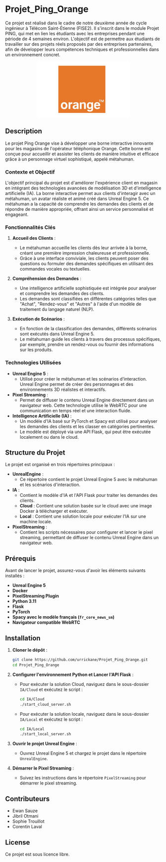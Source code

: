 # Projet_Ping_Orange

Ce projet est réalisé dans le cadre de notre deuxième année de cycle ingénieur à Télécom Saint-Étienne (FISE2). Il s'inscrit dans le module Projet PING, qui met en lien les étudiants avec les entreprises pendant une période de 4 semaines environ. L'objectif est de permettre aux étudiants de travailler sur des projets réels proposés par des entreprises partenaires, afin de développer leurs compétences techniques et professionnelles dans un environnement concret.

<p align="center">
  <img src="Images/orange_icon.png" alt="Orange" style="width: 300px;">
</p>


## Description

Le projet Ping Orange vise à développer une borne interactive innovante pour les magasins de l'opérateur téléphonique Orange. Cette borne est conçue pour accueillir et assister les clients de manière intuitive et efficace grâce à un personnage virtuel sophistiqué, appelé métahuman.

### Contexte et Objectif

L'objectif principal du projet est d'améliorer l'expérience client en magasin en intégrant des technologies avancées de modélisation 3D et d'intelligence artificielle (IA). La borne interactive permet aux clients d'interagir avec un métahuman, un avatar réaliste et animé créé dans Unreal Engine 5. Ce métahuman a la capacité de comprendre les demandes des clients et de répondre de manière appropriée, offrant ainsi un service personnalisé et engageant.

### Fonctionnalités Clés

1. **Accueil des Clients** :
    - Le métahuman accueille les clients dès leur arrivée à la borne, créant une première impression chaleureuse et professionnelle.
    - Grâce à une interface conviviale, les clients peuvent poser des questions ou formuler des demandes spécifiques en utilisant des commandes vocales ou textuelles.

2. **Compréhension des Demandes** :
    - Une intelligence artificielle sophistiquée est intégrée pour analyser et comprendre les demandes des clients.
    - Les demandes sont classifiées en différentes catégories telles que "Achat", "Rendez-vous" et "Autres" à l'aide d'un modèle de traitement du langage naturel (NLP).

3. **Exécution de Scénarios** :
    - En fonction de la classification des demandes, différents scénarios sont exécutés dans Unreal Engine 5.
    - Le métahuman guide les clients à travers des processus spécifiques, par exemple, prendre un rendez-vous ou fournir des informations sur les produits.

### Technologies Utilisées

- **Unreal Engine 5** :
    - Utilisé pour créer le métahuman et les scénarios d'interaction. Unreal Engine permet de créer des personnages et des environnements 3D réalistes et interactifs.
- **Pixel Streaming** :
    - Permet de diffuser le contenu Unreal Engine directement dans un navigateur web. Cette technologie utilise le WebRTC pour une communication en temps réel et une interaction fluide.
- **Intelligence Artificielle (IA)** :
    - Un modèle d'IA basé sur PyTorch et Spacy est utilisé pour analyser les demandes des clients et les classer en catégories pertinentes.
    - Le modèle est déployé via une API Flask, qui peut être exécutée localement ou dans le cloud.


## Structure du Projet

Le projet est organisé en trois répertoires principaux :

- **UnrealEngine** :
    - Ce répertoire contient le projet Unreal Engine 5 avec le métahuman et les scénarios d'interaction.
- **IA** :
    - Contient le modèle d'IA et l'API Flask pour traiter les demandes des clients.
    - **Cloud** : Contient une solution basée sur le cloud avec une image Docker à télécharger et exécuter.
    - **Local** : Contient une solution locale pour exécuter l'IA sur une machine locale.
- **PixelStreaming** :
    - Contient les scripts nécessaires pour configurer et lancer le pixel streaming, permettant de diffuser le contenu Unreal Engine dans un navigateur web.

## Prérequis

Avant de lancer le projet, assurez-vous d'avoir les éléments suivants installés :

- **Unreal Engine 5**
- **Docker**
- **PixelStreaming Plugin**
- **Python 3.11**
- **Flask**
- **PyTorch**
- **Spacy avec le modèle français (`fr_core_news_sm`)**
- **Navigateur compatible WebRTC**

## Installation

1. **Cloner le dépôt** :
    ```bash
    git clone https://github.com/urrickane/Projet_Ping_Orange.git
    cd Projet_Ping_Orange
    ```

2. **Configurer l'environnement Python et Lancer l'API Flask** :
    - Pour exécuter la solution Cloud, naviguez dans le sous-dossier `IA/Cloud` et exécutez le script :
        ```bash
        cd IA/Cloud
        ./start_cloud_server.sh
        ```
    - Pour exécuter la solution locale, naviguez dans le sous-dossier `IA/Local` et exécutez le script :
        ```bash
        cd IA/Local
        ./start_local_server.sh
        ```

4. **Ouvrir le projet Unreal Engine** :
    - Ouvrez Unreal Engine 5 et chargez le projet dans le répertoire `UnrealEngine`.

5. **Démarrer le Pixel Streaming** :
    - Suivez les instructions dans le répertoire `PixelStreaming` pour démarrer le pixel streaming.

## Contributeurs

- Ewan Sauze
- Jibril Otmani
- Sophie Trouillot
- Corentin Laval

## License

Ce projet est sous licence libre.

